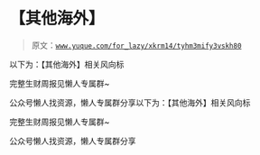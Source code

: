 # 【其他海外】

> 原文：[`www.yuque.com/for_lazy/xkrm14/tyhm3mify3vskh80`](https://www.yuque.com/for_lazy/xkrm14/tyhm3mify3vskh80)

以下为：【其他海外】相关风向标

完整生财周报见懒人专属群~

公众号懒人找资源，懒人专属群分享以下为：【其他海外】相关风向标

完整生财周报见懒人专属群~

公众号懒人找资源，懒人专属群分享

